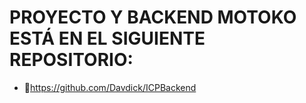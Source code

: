 # PROYECTO Y BACKEND MOTOKO ESTÁ EN EL SIGUIENTE REPOSITORIO:
- 🔗https://github.com/Davdick/ICPBackend
